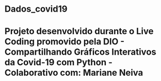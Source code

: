 # Dados_covid19
# Projeto desenvolvido durante o Live Coding promovido pela DIO - Compartilhando Gráficos Interativos da Covid-19 com Python - Colaborativo com: Mariane Neiva
